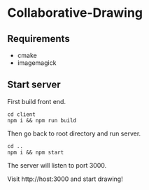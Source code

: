 # Collaborative-Drawing

## Requirements

- cmake
- imagemagick

## Start server

First build front end.
```
cd client
npm i && npm run build
```
Then go back to root directory and run server.
```
cd ..
npm i && npm start
```
The server will listen to port 3000.

Visit http://host:3000 and start drawing!
